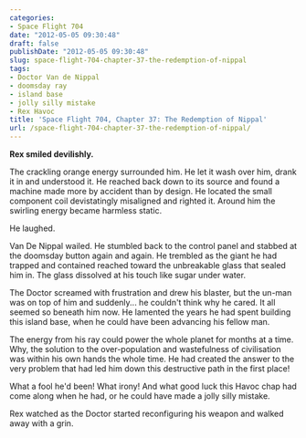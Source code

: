 ```yaml
---
categories:
- Space Flight 704
date: "2012-05-05 09:30:48"
draft: false
publishDate: "2012-05-05 09:30:48"
slug: space-flight-704-chapter-37-the-redemption-of-nippal
tags:
- Doctor Van de Nippal
- doomsday ray
- island base
- jolly silly mistake
- Rex Havoc
title: 'Space Flight 704, Chapter 37: The Redemption of Nippal'
url: /space-flight-704-chapter-37-the-redemption-of-nippal/
---
```

**Rex smiled devilishly.**

The crackling orange energy surrounded him. He let it wash over him,
drank it in and understood it. He reached back down to its source and
found a machine made more by accident than by design. He located the
small component coil devistatingly misaligned and righted it. Around him
the swirling energy became harmless static.

He laughed.

Van De Nippal wailed. He stumbled back to the control panel and stabbed
at the doomsday button again and again. He trembled as the giant he had
trapped and contained reached toward the unbreakable glass that sealed
him in. The glass dissolved at his touch like sugar under water.

The Doctor screamed with frustration and drew his blaster, but the
un-man was on top of him and suddenly... he couldn't think why he cared.
It all seemed so beneath him now. He lamented the years he had spent
building this island base, when he could have been advancing his fellow
man.

The energy from his ray could power the whole planet for months at a
time. Why, the solution to the over-population and wastefulness of
civilisation was within his own hands the whole time. He had created the
answer to the very problem that had led him down this destructive path
in the first place!

What a fool he'd been! What irony! And what good luck this Havoc chap
had come along when he had, or he could have made a jolly silly mistake.

Rex watched as the Doctor started reconfiguring his weapon and walked
away with a grin.